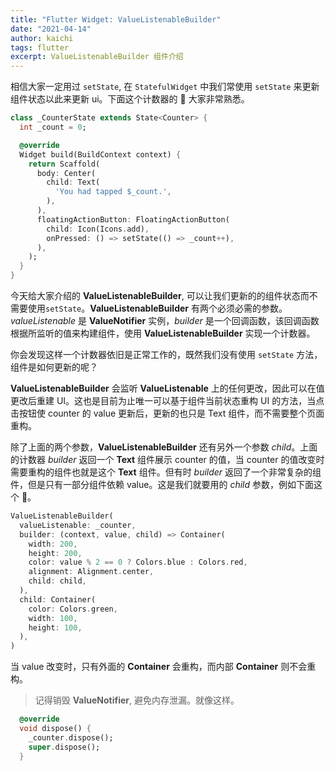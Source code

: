 ```yaml
---
title: "Flutter Widget: ValueListenableBuilder"
date: "2021-04-14"
author: kaichi
tags: flutter
excerpt: ValueListenableBuilder 组件介绍
---
```


相信大家一定用过 `setState`, 在 `StatefulWidget` 中我们常使用 `setState` 来更新组件状态以此来更新 ui。下面这个计数器的 🌰 大家非常熟悉。

```dart
class _CounterState extends State<Counter> {
  int _count = 0;

  @override
  Widget build(BuildContext context) {
    return Scaffold(
      body: Center(
        child: Text(
          'You had tapped $_count.',
        ),
      ),
      floatingActionButton: FloatingActionButton(
        child: Icon(Icons.add),
        onPressed: () => setState(() => _count++),
      ),
    );
  }
}
```

今天给大家介绍的 **ValueListenableBuilder**, 可以让我们更新的的组件状态而不需要使用`setState`。**ValueListenableBuilder** 有两个必须必需的参数。_valueListenable_ 是 **ValueNotifier** 实例，_builder_ 是一个回调函数，该回调函数根据所监听的值来构建组件，使用 **ValueListenableBuilder** 实现一个计数器。

你会发现这样一个计数器依旧是正常工作的，既然我们没有使用 `setState` 方法，组件是如何更新的呢？

**ValueListenableBuilder** 会监听 **ValueListenable** 上的任何更改，因此可以在值更改后重建 UI。这也是目前为止唯一可以基于组件当前状态重构 UI 的方法，当点击按钮使 counter 的 value 更新后，更新的也只是 Text 组件，而不需要整个页面重构。

除了上面的两个参数，**ValueListenableBuilder** 还有另外一个参数 _child_。上面的计数器 _builder_ 返回一个 **Text** 组件展示 counter 的值，当 counter 的值改变时需要重构的组件也就是这个 **Text** 组件。但有时 _builder_ 返回了一个非常复杂的组件，但是只有一部分组件依赖 value。这是我们就要用的 _child_ 参数，例如下面这个 🌰。

```dart
ValueListenableBuilder(
  valueListenable: _counter,
  builder: (context, value, child) => Container(
    width: 200,
    height: 200,
    color: value % 2 == 0 ? Colors.blue : Colors.red,
    alignment: Alignment.center,
    child: child,
  ),
  child: Container(
    color: Colors.green,
    width: 100,
    height: 100,
  ),
)
```

当 value 改变时，只有外面的 **Container** 会重构，而内部 **Container** 则不会重构。

> 记得销毁 **ValueNotifier**, 避免内存泄漏。就像这样。

```dart
  @override
  void dispose() {
    _counter.dispose();
    super.dispose();
  }
```
